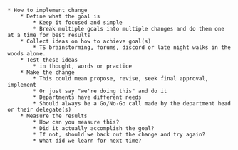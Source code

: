     * How to implement change
        * Define what the goal is
            * Keep it focused and simple
            * Break multiple goals into multiple changes and do them one at a time for best results
        * Collect ideas on how to achieve goal(s)
            * TS brainstorming, forums, discord or late night walks in the woods alone.  
        * Test these ideas 
            * in thought, words or practice
        * Make the change
            * This could mean propose, revise, seek final approval, implement
            * Or just say "we're doing this" and do it
            * Departments have different needs
            * Should always be a Go/No-Go call made by the department head or their delegate(s)
        * Measure the results
            * How can you measure this?
            * Did it actually accomplish the goal?
            * If not, should we back out the change and try again?
            * What did we learn for next time?
